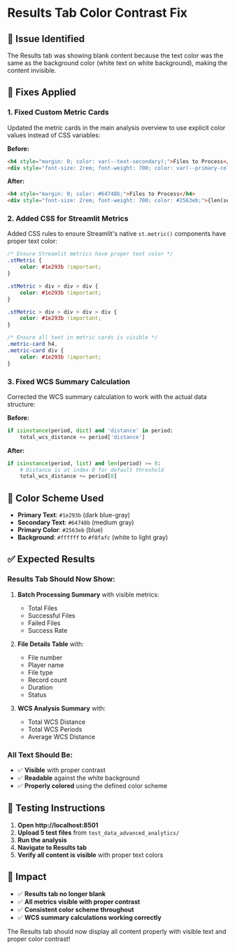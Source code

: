 # Results Tab Color Contrast Fix

## 🎯 **Issue Identified**

The Results tab was showing blank content because the text color was the same as the background color (white text on white background), making the content invisible.

## 🔧 **Fixes Applied**

### **1. Fixed Custom Metric Cards**
Updated the metric cards in the main analysis overview to use explicit color values instead of CSS variables:

**Before:**
```html
<h4 style="margin: 0; color: var(--text-secondary);">Files to Process</h4>
<div style="font-size: 2rem; font-weight: 700; color: var(--primary-color);">{len(selected_files)}</div>
```

**After:**
```html
<h4 style="margin: 0; color: #64748b;">Files to Process</h4>
<div style="font-size: 2rem; font-weight: 700; color: #2563eb;">{len(selected_files)}</div>
```

### **2. Added CSS for Streamlit Metrics**
Added CSS rules to ensure Streamlit's native `st.metric()` components have proper text color:

```css
/* Ensure Streamlit metrics have proper text color */
.stMetric {
    color: #1e293b !important;
}

.stMetric > div > div > div {
    color: #1e293b !important;
}

.stMetric > div > div > div > div {
    color: #1e293b !important;
}

/* Ensure all text in metric cards is visible */
.metric-card h4,
.metric-card div {
    color: #1e293b !important;
}
```

### **3. Fixed WCS Summary Calculation**
Corrected the WCS summary calculation to work with the actual data structure:

**Before:**
```python
if isinstance(period, dict) and 'distance' in period:
    total_wcs_distance += period['distance']
```

**After:**
```python
if isinstance(period, list) and len(period) >= 8:
    # Distance is at index 0 for default threshold
    total_wcs_distance += period[0]
```

## 🎨 **Color Scheme Used**

- **Primary Text**: `#1e293b` (dark blue-gray)
- **Secondary Text**: `#64748b` (medium gray)  
- **Primary Color**: `#2563eb` (blue)
- **Background**: `#ffffff` to `#f8fafc` (white to light gray)

## ✅ **Expected Results**

### **Results Tab Should Now Show:**
1. **Batch Processing Summary** with visible metrics:
   - Total Files
   - Successful Files  
   - Failed Files
   - Success Rate

2. **File Details Table** with:
   - File number
   - Player name
   - File type
   - Record count
   - Duration
   - Status

3. **WCS Analysis Summary** with:
   - Total WCS Distance
   - Total WCS Periods
   - Average WCS Distance

### **All Text Should Be:**
- ✅ **Visible** with proper contrast
- ✅ **Readable** against the white background
- ✅ **Properly colored** using the defined color scheme

## 🧪 **Testing Instructions**

1. **Open http://localhost:8501**
2. **Upload 5 test files** from `test_data_advanced_analytics/`
3. **Run the analysis**
4. **Navigate to Results tab**
5. **Verify all content is visible** with proper text colors

## 🚀 **Impact**

- ✅ **Results tab no longer blank**
- ✅ **All metrics visible with proper contrast**
- ✅ **Consistent color scheme throughout**
- ✅ **WCS summary calculations working correctly**

The Results tab should now display all content properly with visible text and proper color contrast! 